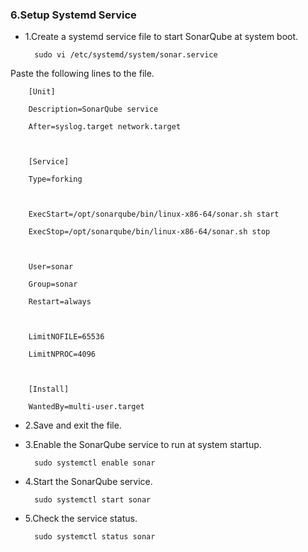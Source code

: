 ### 6.Setup Systemd Service

- 1.Create a systemd service file to start SonarQube at system boot.

        sudo vi /etc/systemd/system/sonar.service

Paste the following lines to the file.

        [Unit]

        Description=SonarQube service

        After=syslog.target network.target



        [Service]

        Type=forking



        ExecStart=/opt/sonarqube/bin/linux-x86-64/sonar.sh start

        ExecStop=/opt/sonarqube/bin/linux-x86-64/sonar.sh stop



        User=sonar

        Group=sonar

        Restart=always



        LimitNOFILE=65536

        LimitNPROC=4096



        [Install]

        WantedBy=multi-user.target

- 2.Save and exit the file.

- 3.Enable the SonarQube service to run at system startup.

        sudo systemctl enable sonar

- 4.Start the SonarQube service.

        sudo systemctl start sonar

- 5.Check the service status.

        sudo systemctl status sonar